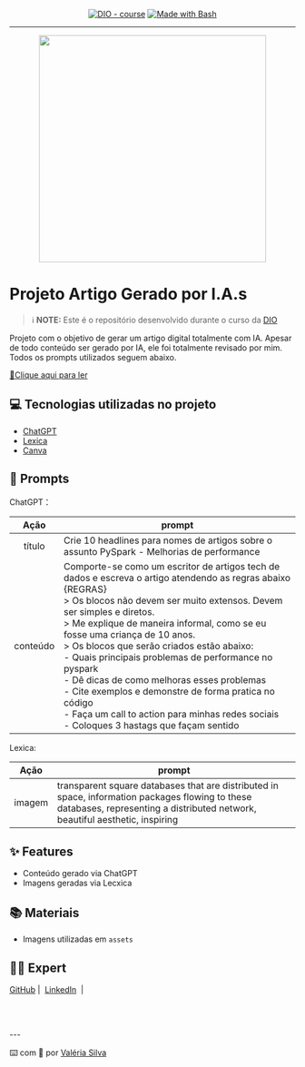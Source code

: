 

<p align="center">
<a href="https://dio.me/"><img src="https://img.shields.io/badge/DIO-Course-28DA77?logo=youtube" alt="DIO - course"></a>
<a href="https://www.gnu.org/software/bash/" title="Go to Bash homepage"><img src="https://img.shields.io/badge/Prompt-Project-blue?logo=gnu-bash&amp;logoColor=white" alt="Made with Bash"></a></p>

-------


<p align="center">
<img 
    src="https://github.com/vvalcristina/prompts-create-ebook-ia/blob/main/assets/banner_delta_lake.png"
    width="400"  
/>
</p>

# Projeto Artigo Gerado por I.A.s


 > ℹ️ **NOTE:** Este é o repositório desenvolvido durante o curso da [DIO](https://dio.me)

Projeto com o objetivo de gerar um artigo digital totalmente com IA. Apesar de todo conteúdo ser gerado por IA, ele foi totalmente revisado por mim. Todos os prompts utilizados seguem abaixo.

<a href="https://www.dio.me/articles/dicas-essenciais-para-acelerar-suas-consultas-com-pyspark" title="Leia o artigo aqui"> 📕Clique aqui para ler</a>

## 💻 Tecnologias utilizadas no projeto

- [ChatGPT](https://chat.openai.com/) 
- [Lexica](https://lexica.art/)
- [Canva](https://www.canva.com/)

## 🧠 Prompts


ChatGPT：

|   Ação   | prompt                                                                                                                                                                                                                                  |
| :------: | ---------------------------------------------------------------------------------------------------------------------------------------------------------------------------------------------------------------------------------------- |
|  título  | Crie 10 headlines para nomes de artigos sobre o assunto PySpark - Melhorias de performance                                                                                                        |
| conteúdo | Comporte-se como um escritor de artigos tech de dados e escreva o artigo atendendo as regras abaixo <br>{REGRAS}<br> > Os blocos não devem ser muito extensos. Devem ser simples e diretos.<br> > Me explique de maneira informal, como se eu fosse uma criança de 10 anos.<br> > Os blocos que serão criados estão abaixo:<br> - Quais principais problemas de performance no pyspark<br> - Dê dicas de como melhoras esses problemas<br> - Cite exemplos e demonstre de forma pratica no código<br> - Faça um call to action para minhas redes sociais<br> - Coloques 3 hastags que façam sentido |

Lexica: 

|  Ação  | prompt                                                                                 |
| :----: | -------------------------------------------------------------------------------------- |
| imagem |transparent square databases that are distributed in space, information packages flowing to these databases, representing a distributed network, beautiful aesthetic, inspiring |

## ✨ Features

- Conteúdo gerado via ChatGPT
- Imagens geradas via Lecxica

## 📚 Materiais

- Imagens utilizadas em `assets`


## 👨‍💻 Expert

<p>
    <a href="https://github.com/vvalcristina">
    GitHub</a>&nbsp;|&nbsp;
    <a href="https://www.linkedin.com/in/valeria-cristina/">LinkedIn</a>
&nbsp;|&nbsp;</p>
<br/><br/>
<p>
---

⌨️ com 💜 por [Valéria Silva](https://github.com/vvalcristina)
